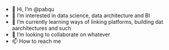 - 👋 Hi, I’m @pabqu
- 👀 I’m interested in data science, data architecture and BI
- 🌱 I’m currently learning ways of linking platforms, building dat aarchitectures and such
- 💞️ I’m looking to collaborate on whatever
- 📫 How to reach me 

<!---
pabqu/pabqu is a ✨ special ✨ repository because its `README.md` (this file) appears on your GitHub profile.
You can click the Preview link to take a look at your changes.
--->
